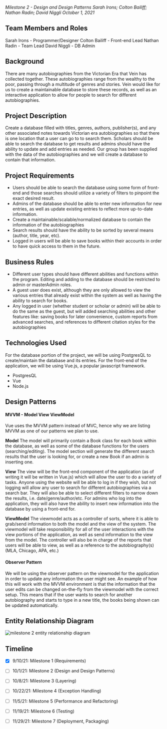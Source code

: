 *Milestone 2 - Design and Design Patterns
Sarah Irons; Colton Bailiff; Nathan Radin; David Niggli
October 1, 2021*

## Team Members and Roles
Sarah Irons - Programmer/Designer
Colton Bailiff - Front-end Lead
Nathan Radin - Team Lead
David Niggli - DB Admin
 
## Background
There are many autobiographies from the Victorian Era that Vein has collected together. These autobiographies range from the wealthy to the poor, passing through a multitude of genres and stories. Vein would like for us to create a maintainable database to store these records, as well as an interactive application to allow for people to search for different autobiographies.

## Project Description
Create a database filled with titles, genres, authors, publisher(s), and any other associated notes towards Victorian era autobiographies so that there is one location that a user can go to to search them.  Scholars should be able to search the database to get results and admins should have the ability to update and add entries as needed.  Our group has been supplied with the data of the autobiographies and we will create a database to contain that information.

## Project Requirements
- Users should be able to search the database using some form of front-end and those searches should utilize a variety of filters to pinpoint the exact desired result.
- Admins of the database should be able to enter new information for new entries, as well as update existing entries to reflect more up-to-date information.
- Create a maintainable/scalable/normalized database to contain the information of the autobiographies
- Search results should have the ability to be sorted by several means (author, title, year, etc).
- Logged in users will be able to save books within their accounts in order to have quick access to them in the future.

## Business Rules
- Different user types should have different abilities and functions within the program.  Editing and adding to the database should be restricted to admin or masterAdmin roles.
- A guest user does exist, although they are only allowed to view the various entries that already exist within the system as well as having the ability to search for books.
- Any logged in user (whether student or scholar or admin) will be able to do the same as the guest, but will added searching abilities and other features like: saving books for later convenience, custom reports from advanced searches, and references to different citation styles for the autobiographies

## Technologies Used
For the database portion of the project, we will be using PostgresQL to create/maintain the database and its entries. For the front-end of the application, we will be using Vue.js, a popular javascript framework.

- PostgresQL
- Vue
- Node.js

## Design Patterns
#### MVVM - Model View ViewModel
Vue uses the MVVM pattern instead of MVC, hence why we are listing MVVM as one of our patterns we plan to use.

**Model**
The model will primarily contain a Book class for each book within the database, as well as some of the database functions for the users (searching/editing). The model section will generate the different search results that the user is looking for, or create a new Book if an admin is inserting one. 

**View**
The view will be the front-end component of the application (as of writing it will be written in Vue.js) which will allow the user to do a variety of tasks. Anyone using the website will be able to log in if they wish, but not logging will allow any user to search for different autobiographies via a search bar. They will also be able to select different filters to narrow down the results, i.e. date/genre/author/etc. For admins who log into the application, they will also have the ability to insert new information into the database by using a front-end for. 

**ViewModel**
The viewmodel acts as a controller of sorts, where it is able to grab/send information to both the model and the view of the system. The viewmodel will take responsibility for all of the user interactions with the view portions of the application, as well as send information to the view from the model. The controller will also be in charge of the reports that users will be able to view, as well as a reference to the autobiography(s) (MLA, Chicago, APA, etc.)

#### Observer Pattern
We will be using the observer pattern on the viewmodel for the application in order to update any information the user might see. An example of how this will work with the MVVM environment is that the information that the user edits can be changed on-the-fly from the viewmodel with the correct setup. This means that if the user wants to search for another autobiography and starts to type in a new title, the books being shown can be updated automatically.

## Entity Relationship Diagram
![milestone 2 entity relationship diagram](/milestone2_erd.png "milestone 2 erd")

## Timeline
- [x] 9/10/21: Milestone 1 (Requirements)
- [ ] 10/1/21: Milestone 2 (Design and Design Patterns)
- [ ] 10/8/21: Milestone 3 (Layering)
- [ ] 10/22/21: Milestone 4 (Exception Handling)
- [ ] 11/5/21: Milestone 5 (Performance and Refactoring)
- [ ] 11/19/21: Milestone 6 (Testing)
- [ ] 11/29/21: Milestone 7 (Deployment, Packaging)

